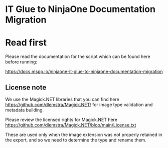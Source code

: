 # IT Glue to NinjaOne Documentation Migration
# Read first
Please read the documentation for the script which can be found here before running:

https://docs.mspp.io/ninjaone-it-glue-to-ninjaone-documentation-migration

## License note
We use the Magick.NET libraries that you can find here https://github.com/dlemstra/Magick.NET/ for image type validation and metadata building.

Please review the licensed rights for Magick.NET here https://github.com/dlemstra/Magick.NET/blob/main/License.txt

These are used only when the image extension was not properly retained in the export, and so we need to determine the type and rename them.

